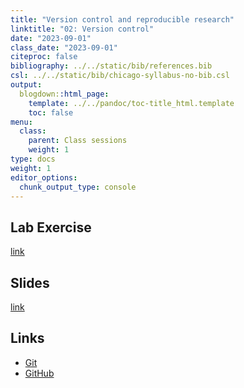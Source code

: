 ```yaml
---
title: "Version control and reproducible research"
linktitle: "02: Version control"
date: "2023-09-01"
class_date: "2023-09-01"
citeproc: false
bibliography: ../../static/bib/references.bib
csl: ../../static/bib/chicago-syllabus-no-bib.csl
output:
  blogdown::html_page:
    template: ../../pandoc/toc-title_html.template
    toc: false
menu:
  class:
    parent: Class sessions
    weight: 1
type: docs
weight: 1
editor_options: 
  chunk_output_type: console
---
```


## Lab Exercise

[link](/PM566/assignment/02-lab)

## Slides

[link](/PM566/slides/02-version-control/slides.html)

## Links

- [Git](https://git-scm.com)
- [GitHub](https://github.com)
